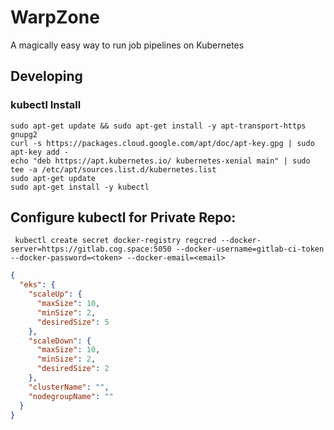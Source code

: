 # WarpZone

A magically easy way to run job pipelines on Kubernetes


## Developing

### kubectl Install

```
sudo apt-get update && sudo apt-get install -y apt-transport-https gnupg2
curl -s https://packages.cloud.google.com/apt/doc/apt-key.gpg | sudo apt-key add -
echo "deb https://apt.kubernetes.io/ kubernetes-xenial main" | sudo tee -a /etc/apt/sources.list.d/kubernetes.list
sudo apt-get update
sudo apt-get install -y kubectl
```

## Configure kubectl for Private Repo:

```
 kubectl create secret docker-registry regcred --docker-server=https://gitlab.cog.space:5050 --docker-username=gitlab-ci-token --docker-password=<token> --docker-email=<email>
```

```json
{
  "eks": {
    "scaleUp": {
      "maxSize": 10,
      "minSize": 2,
      "desiredSize": 5
    },
    "scaleDown": {
      "maxSize": 10,
      "minSize": 2,
      "desiredSize": 2
    },
    "clusterName": "",
    "nodegroupName": ""
  }
}
```

